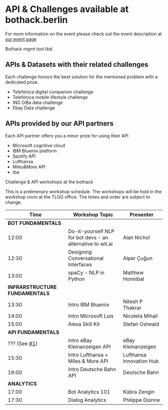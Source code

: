 # API & Challenges available at bothack.berlin
For more information on the event please check out the event description at [our event page](bothack.berlin)

Bothack mgmt tool tbd.

## APIs & Datasets with their related challenges
Each challenge honors the best solution for the mentioned problem with a dedicated prize.

- Telefónica digital companion challenge
- Telefónica mobile lifestyle challenge
- ING DiBa data challenge
- Ebay Data challenge

## APIs provided by our API partners

Each API partner offers you a minor prize for using their API

- Microsoft cognitive cloud
- IBM Bluemix platform
- Spotify API
- Lufthansa
- Miles&More API
- tba

Challenge & API workshops at the bothack

This is a prelimenary workshop schedule. The workshops will be hold in the workshop room at the TLGG office. The times and order are subject to change.

| Time     | Workshop Topic    | Presenter |
| -------- | ----------------- | --------- |
| **BOT FUNDAMENTALS**    |
| 12:00    | Do-it-yourself NLP for bot devs - an alternative to wit.ai | Alan Nichol                     |
| 12:30    | Designing Conversational Interfaces                        | Alper Çuğun                     |
| 13:00    | spaCy - NLP in Python                                      | Matthew Honnibal                |
| **INFRARSTRUCTURE FUNDAMENTALS**    |
| 13:30    | Intro IBM Bluemix                                          | Nitesh P Thakrar                |
| 14:00    | Intro Microsoft Luis                                       | Nicoleta Mihali                 |
| 15:00    | Alexa Skill Kit                                            | Stefan Ostwald                  |
| **API FUNDAMENTALS**    |
| ??? (See [#1][issue-1])    | Intro eBay Kleinanzeigen API             | eBay Kleinanzeigen              |
| 15:30    | Intro Lufthansa + Miles & More API                         | Lufthansa Innovation Hub        |
| 16:00    | Intro Deutsche Bahn API                                    | Deutsche Bahn                   |
| **ANALYTICS**    |
| 17:00    | Bot Analytics 101                                          | Kübra Zengin                    |
| 17:30    | Dialog Analytics                                           | Philippe Dionne                 |

[issue-1]: https://github.com/bothackBerlin/bothack-challenges/issues/1
